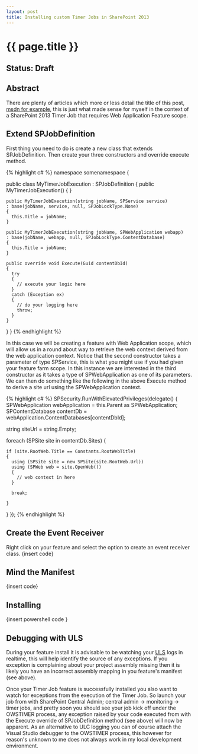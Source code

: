 ```yaml
---
layout: post
title: Installing custom Timer Jobs in SharePoint 2013
---
```


{{ page.title }}
================

Status: Draft
-------------

Abstract
--------
There are plenty of articles which more or less detail the title of this post, [msdn for example](https://msdn.microsoft.com/en-us/library/office/hh528519(v=office.14).aspx), this is just what made sense for myself in the context of a SharePoint 2013 Timer Job that requires Web Application Feature scope.

Extend SPJobDefinition
----------------------
First thing you need to do is create a new class that extends SPJobDefinition.
Then create your three constructors and override execute method.

{% highlight c# %}
namespace somenamespace
{

  public class MyTimerJobExecution : SPJobDefinition
  {
    public MyTimerJobExecution() { }

    public MyTimerJobExecution(string jobName, SPService service)
    : base(jobName, service, null, SPJobLockType.None)
    {
      this.Title = jobName;
    }

    public MyTimerJobExecution(string jobName, SPWebApplication webapp)
    : base(jobName, webapp, null, SPJobLockType.ContentDatabase)
    {
      this.Title = jobName;
    }

    public override void Execute(Guid contentDbId)
    {
      try
      {
        // execute your logic here
      }
      catch (Exception ex)
      {
        // do your logging here
        throw;
      }
    }
  }
}
{% endhighlight %}

In this case we will be creating a feature with Web Application scope, which will allow us in a round about way to retrieve the web context derived from the web application context. Notice that the second constructor takes a parameter of type SPService, this is what you might use if you had given your feature farm scope. In this instance we are interested in the third constructor as it takes a type of SPWebApplication as one of its parameters. We can then do something like the following in the above Execute method to derive a site url using the SPWebApplication context.

{% highlight c# %}
SPSecurity.RunWithElevatedPrivileges(delegate()
{
  SPWebApplication webApplication = this.Parent as SPWebApplication;  
  SPContentDatabase contentDb = webApplication.ContentDatabases[contentDbId];

  string siteUrl = string.Empty;

  foreach (SPSite site in contentDb.Sites)
  {

    if (site.RootWeb.Title == Constants.RootWebTitle)
    {
      using (SPSite site = new SPSite(site.RootWeb.Url))
      using (SPWeb web = site.OpenWeb())
      {
        // web context in here
      }

      break;

    }
  }
});
{% endhighlight %}


Create the Event Receiver
-------------------------
Right click on your feature and select the option to create an event receiver class.
{insert code}


Mind the Manifest
-----------------

{insert code}

Installing
----------

{insert powershell code }


Debugging with ULS
------------------
During your feature install it is advisable to be watching your [ULS](https://msdn.microsoft.com/en-us/library/office/ff512738(v=office.14).aspx) logs in realtime, this will help identify the source of any exceptions. If you exception is complaining about your project assembly missing then it is likely you have an incorrect assembly mapping in you feature's manifest (see above).

Once your Timer Job feature is successfully installed you also want to watch for exceptions from the execution of the Timer Job. So launch your job from with SharePoint Central Admin; central admin -> monitoring -> timer jobs, and pretty soon you should see your job kick off under the OWSTIMER process, any exception raised by your code executed from with the Execute override of SPJobDefinition method (see above) will now be apparent. As an alternative to ULC logging you can of course attach the Visual Studio debugger to the OWSTIMER process, this however for reason's unknown to me does not always work in my local development environment.
